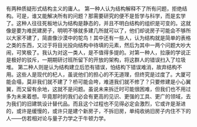 有两种质疑形式结构主义的庸人。
第一种人认为结构解释不了所有问题，拒绝结构。可是，谁又能解决所有的问题？那需要研究的便不是哲学与科学，而是玄学了。这种人往往死板地认为结构是静态的，并且不明白结构的组织是可变的。这就像是要为难民建房子，明明不够就多建几所就可以了，他们却说房子可能会不够所以大家不建了，简直像沙漠中的鸵鸟！其中还有一些人，认为结构就是简单的表格之类的东西，又过于将目光投向结构中待填的元素，然后为其中一两个问题大吵大闹，可笑极了。我认为对这一类人，是不值得多提的。对第一种人，拉康的学说正是极好的驳斥，一期期研讨班所留下的开放的架构，将这群人的错误扫入了垃圾堆。
第二种人则是认为结构建立后恐有错误，怕结构下错误难消，故弃结构不用。这些人是现代的杞人，虽说他们的担心的不无道理，但终究是过度了。大厦可能会塌，莫非我们就不建了？桥可能会垮，难道我们就不修了？只要修建是小心翼翼，而又留有余地，这就不是问题。虽说未来拆迁时可能很困难，但我们也不用过多为未来着想。毕竟那时的我们必会有更高的见识、更强的工具、更广的领域，去为我们的旧建筑设计替代品。而且这个过程也不见得必定会激烈，它或许是渐进的，或许是缓慢的，或许只是建个新房子，不拆旧房，单纯收纳旧房子内住不下的人――仿若相对论与量子力学之于牛顿力学。
